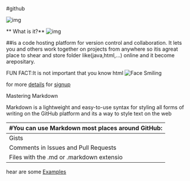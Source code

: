 #github


![img](https://encrypted-tbn0.gstatic.com/images?q=tbn:ANd9GcRpp-qJG8DzZOM1fwiEL2GvFksCh1W7kvZ6-g&usqp=CAU)



** What is it?** ![img](:monocle_face:)


 ##is a code hosting platform for version control and collaboration. It lets you and others work together on projects from anywhere
 so itis agreat place to shear and store folder like(java,html,...) online and it become arepositary. 
  
  
 FUN FACT:It is not important that you know html ![Face Smiling](:rofl:)
 
 for more [details](https://www.youtube.com/watch?v=2MsN8gpT6jY&t=169s)
 for [signup]( https://github.com/)    
 
 
 
Mastering Markdown

Markdown is a lightweight and easy-to-use syntax for styling all forms of writing on the GitHub platform and its a way to style text on the web


#You can use Markdown most places around GitHub: |
------------------------------------------------ |
Gists |
Comments in Issues and Pull Requests|
Files with the .md or .markdown extensio | 

hear are some [Examples](https://guides.github.com/features/mastering-markdown/)
 



 
